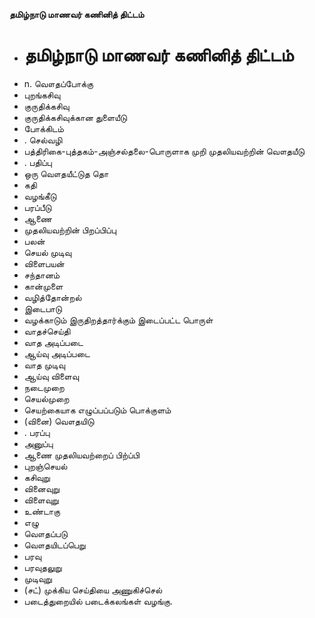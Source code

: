 **தமிழ்நாடு மாணவர் கணினித் திட்டம்**
- # தமிழ்நாடு மாணவர் கணினித் திட்டம்
- n. வௌதப்போக்கு
- புறங்கசிவு
- குருதிக்கசிவு
- குருதிக்கசிவுக்கான துளையீடு
- போக்கிடம்
- . செல்வழி
- பத்திரிகை-புத்தகம்-அஞ்சல்தலை-பொருளாக முறி முதலியவற்றின் வௌதயீடு
- . பதிப்பு
- ஒரு வௌதயீட்டுத தொ
- கதி
- வழங்கீடு
- பரப்பீடு
- ஆணை
- முதலியவற்றின் பிறப்பிப்பு
- பலன்
- செயல் முடிவு
- விளைபயன்
- சந்தானம்
- கான்முளை
- வழித்தோன்றல்
- இடைபாடு
- வழக்காடும் இருதிறத்தார்க்கும் இடைப்பட்ட பொருள்
- வாதச்செய்தி
- வாத அடிப்படை
- ஆய்வு அடிப்படை
- வாத முடிவு
- ஆய்வு விளைவு
- நடைமுறை
- செயல்முறை
- செயற்கையாக எழுப்பப்படும் பொக்குளம்
- (வினை) வௌதயிடு
- . பரப்பு
- அனுப்பு
- ஆணை முதலியவற்றைப் பிற்ப்பி
-  புறஞ்செயல்
- கசிவுறு
- வினைவுறு
- விளைவுறு
- உண்டாகு
- எழு
- வௌதப்படு
- வௌதயிடப்பெறு
- பரவு
-  பரவுதலுறு
- முடிவுறு
- (சட்) முக்கிய செய்தியை அணுகிச்செல்
- படைத்துறையில் படைக்கலங்கள் வழங்கு.

